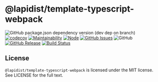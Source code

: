 # @lapidist/template-typescript-webpack

![GitHub package.json dependency version (dev dep on branch)](https://img.shields.io/github/package-json/dependency-version/bylapidist/template-typescript-webpack/dev/typescript)
[![codecov](https://codecov.io/gh/bylapidist/template-typescript-webpack/branch/master/graph/badge.svg)](https://codecov.io/gh/bylapidist/template-typescript-webpack)
[![Maintainability](https://api.codeclimate.com/v1/badges/d28f67acb582d5705333/maintainability)](https://codeclimate.com/github/bylapidist/template-typescript-webpack/maintainability)
[![Node](https://img.shields.io/node/v/@lapidist/template-typescript-webpack)](https://www.npmjs.com/package/@lapidist/components)
[![GitHub Issues](https://img.shields.io/github/issues/bylapidist/template-typescript-webpack.svg?style=flat)](https://github.com/bylapidist/template-typescript-webpack/issues)
![GitHub](https://img.shields.io/github/license/bylapidist/template-typescript-webpack)
[![GitHub Release](https://img.shields.io/github/release/bylapidist/template-typescript-webpack.svg?style=flat)](https://github.com/bylapidist/template-typescript-webpack/releases)
[![Build Status](https://github.com/bylapidist/template-typescript-webpack/workflows/Release/badge.svg)](https://github.com/bylapidist/template-typescript-webpack/actions?query=workflow%3ARelease)

## License
`@lapidist/template-typescript-webpack` is licensed under the MIT license. See LICENSE for the full text.
